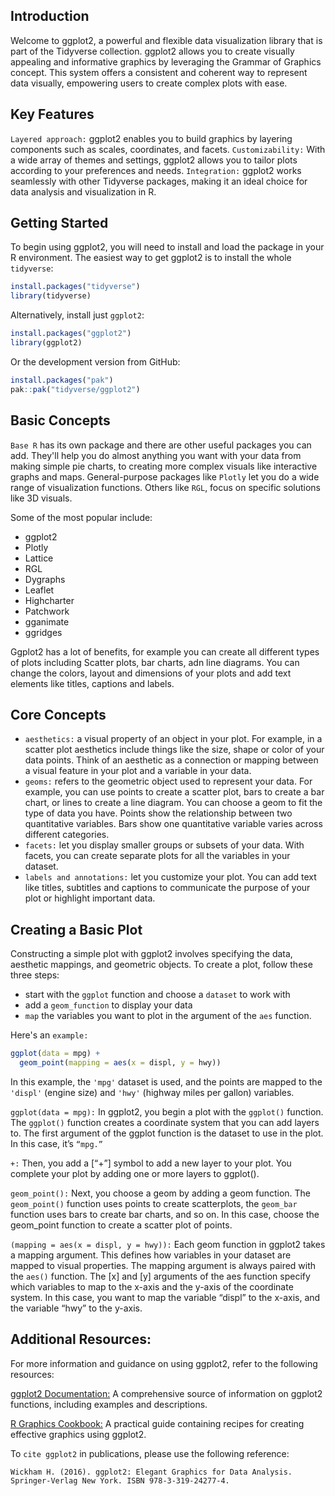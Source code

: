 ## Introduction

Welcome to ggplot2, a powerful and flexible data visualization library that is part of the Tidyverse collection. ggplot2 allows you to create visually appealing and informative graphics by leveraging the Grammar of Graphics concept. This system offers a consistent and coherent way to represent data visually, empowering users to create complex plots with ease.

## Key Features

`Layered approach:` ggplot2 enables you to build graphics by layering components such as scales, coordinates, and facets.
`Customizability:` With a wide array of themes and settings, ggplot2 allows you to tailor plots according to your preferences and needs.
`Integration:` ggplot2 works seamlessly with other Tidyverse packages, making it an ideal choice for data analysis and visualization in R.

## Getting Started

To begin using ggplot2, you will need to install and load the package in your R environment. The easiest way to get ggplot2 is to install the whole `tidyverse`:
```r
install.packages("tidyverse")
library(tidyverse)
```

Alternatively, install just `ggplot2`:
```r
install.packages("ggplot2")
library(ggplot2)
```
Or the development version from GitHub:
```r
install.packages("pak")
pak::pak("tidyverse/ggplot2")
```

## Basic Concepts 

`Base R` has its own package and there are other useful packages you can add. They'll help you do almost anything you want with your data from making simple pie charts, to creating more complex visuals like interactive graphs and maps. General-purpose packages like `Plotly` let you do a wide range of visualization functions. Others like `RGL`, focus on specific solutions like 3D visuals. 

Some of the most popular include: 
- ggplot2
- Plotly 
- Lattice
- RGL
- Dygraphs
- Leaflet
- Highcharter
- Patchwork
- gganimate
- ggridges

Ggplot2 has a lot of benefits, for example you can create all different types of plots including Scatter plots, bar charts, adn line diagrams. You can change the colors, layout and dimensions of your plots and add text elements like titles, captions and labels.

## Core Concepts

- `aesthetics:` a visual property of an object in your plot. For example, in a scatter plot aesthetics include things like the size, shape or color of your data points. Think of an aesthetic as a connection or mapping between a visual feature in your plot and a variable in your data.
- `geoms:` refers to the geometric object used to represent your data. For example, you can use points to create a scatter plot, bars to create a bar chart, or lines to create a line diagram. You can choose a geom to fit the type of data you have. Points show the relationship between two quantitative variables. Bars show one quantitative variable varies across different categories.
- `facets:` let you display smaller groups or subsets of your data. With facets, you can create separate plots for all the variables in your dataset.
- `labels and annotations:` let you customize your plot. You can add text like titles, subtitles and captions to communicate the purpose of your plot or highlight important data.

## Creating a Basic Plot

Constructing a simple plot with ggplot2 involves specifying the data, aesthetic mappings, and geometric objects. To create a plot, follow these three steps: 
- start with the `ggplot` function and choose a `dataset` to work with 
- add a `geom_function` to display your data
- `map` the variables you want to plot in the argument of the `aes` function.

Here's an `example:`
```r
ggplot(data = mpg) + 
  geom_point(mapping = aes(x = displ, y = hwy))
```

In this example, the `'mpg'` dataset is used, and the points are mapped to the `'displ'` (engine size) and `'hwy'` (highway miles per gallon) variables.

`ggplot(data = mpg):` In ggplot2, you begin a plot with the `ggplot()` function. The `ggplot()` function creates a coordinate system that you can add layers to. The first argument of the ggplot function is the dataset to use in the plot. In this case, it’s `“mpg.”`

`+:` Then, you add a [“+”] symbol to add a new layer to your plot. You complete your plot by adding one or more layers to ggplot().

`geom_point():` Next, you choose a geom by adding a geom function. The `geom_point()` function uses points to create scatterplots, the `geom_bar` function uses bars to create bar charts, and so on. In this case, choose the geom_point function to create a scatter plot of points.

`(mapping = aes(x = displ, y = hwy)):` Each geom function in ggplot2 takes a mapping argument. This defines how variables in your dataset are mapped to visual properties. The mapping argument is always paired with the `aes()` function. The [x] and [y] arguments of the aes function specify which variables to map to the x-axis and the y-axis of the coordinate system. In this case, you want to map the variable “displ” to the x-axis, and the variable “hwy” to the y-axis. 

## Additional Resources:
For more information and guidance on using ggplot2, refer to the following resources:

[ggplot2 Documentation:](https://ggplot2.tidyverse.org/reference/) A comprehensive source of information on ggplot2 functions, including examples and descriptions.

[R Graphics Cookbook:](https://r-graphics.org/) A practical guide containing recipes for creating effective graphics using ggplot2.

To `cite ggplot2` in publications, please use the following reference:

```
Wickham H. (2016). ggplot2: Elegant Graphics for Data Analysis. Springer-Verlag New York. ISBN 978-3-319-24277-4.
```








